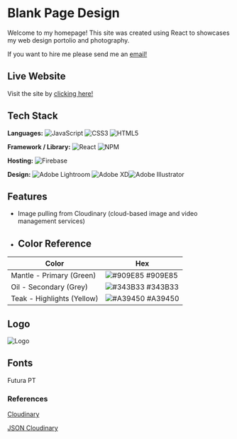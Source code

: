 
# Blank Page Design

Welcome to my homepage! This site was created using React to showcases my web design portolio and photography.

If you want to hire me please send me an [email!](mailto:gaberhug@gmail.com)
## Live Website

Visit the site by [clicking here!](https://blankpagedesign.org)

## Tech Stack

**Languages:** ![JavaScript](https://img.shields.io/badge/javascript-%23323330.svg?style=for-the-badge&logo=javascript&logoColor=%23F7DF1E) ![CSS3](https://img.shields.io/badge/css3-%231572B6.svg?style=for-the-badge&logo=css3&logoColor=white) ![HTML5](https://img.shields.io/badge/html5-%23E34F26.svg?style=for-the-badge&logo=html5&logoColor=white)

**Framework / Library:** ![React](https://img.shields.io/badge/react-%2320232a.svg?style=for-the-badge&logo=react&logoColor=%2361DAFB) ![NPM](https://img.shields.io/badge/NPM-%23000000.svg?style=for-the-badge&logo=npm&logoColor=white)

**Hosting:** ![Firebase](https://img.shields.io/badge/firebase-%23039BE5.svg?style=for-the-badge&logo=firebase)

**Design:** ![Adobe Lightroom](https://img.shields.io/badge/Adobe%20Lightroom-31A8FF.svg?style=for-the-badge&logo=Adobe%20Lightroom&logoColor=white) ![Adobe XD](https://img.shields.io/badge/Adobe%20XD-470137?style=for-the-badge&logo=Adobe%20XD&logoColor=#FF61F6)![Adobe Illustrator](https://img.shields.io/badge/adobeillustrator-%23FF9A00.svg?style=for-the-badge&logo=adobeillustrator&logoColor=white)
## Features

- Image pulling from Cloudinary (cloud-based image and video management services)

- ## Color Reference

| Color             | Hex                                                                |
| ----------------- | ------------------------------------------------------------------ |
| Mantle - Primary (Green) | ![#909E85](https://via.placeholder.com/10/909E85?text=+) #909E85 |
| Oil - Secondary (Grey) | ![#343B33](https://via.placeholder.com/10/343B33?text=+) #343B33 |
| Teak - Highlights (Yellow) | ![#A39450](https://via.placeholder.com/10/A39450?text=+) #A39450 |




## Logo
![Logo](https://res.cloudinary.com/blankpagedesign/image/upload/v1678143348/github/logo512_oosda5.png)

## Fonts
Futura PT 



### References 

[Cloudinary](https://www.codementor.io/@christiannwamba/build-a-react-image-gallery-with-cloudinary-xh1cekno3#comments-xh1cekno3)

[JSON Cloudinary](https://support.cloudinary.com/hc/en-us/articles/203189031-How-to-retrieve-a-list-of-all-resources-sharing-the-same-tag-)
